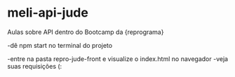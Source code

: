 # meli-api-jude
Aulas sobre API dentro do Bootcamp da {reprograma}


-dê npm start no terminal do projeto

-entre na pasta repro-jude-front e visualize o index.html no navegador
-veja suas requisições (:



